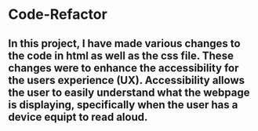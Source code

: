 # Code-Refactor

## In this project, I have made various changes to the code in html as well as the css file. These changes were to enhance the accessibility for the users experience (UX). Accessibility allows the user to easily understand what the webpage is displaying, specifically when the user has a device equipt to read aloud.

